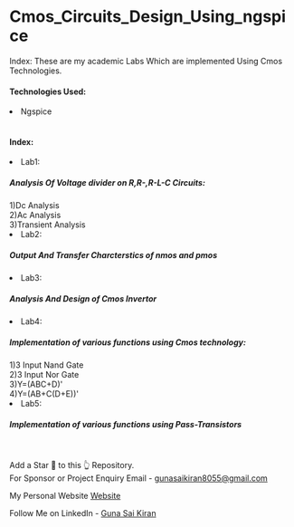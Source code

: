 # Cmos_Circuits_Design_Using_ngspice

Index:
These are my academic Labs Which are implemented Using Cmos Technologies.<br>

<h4>Technologies Used:</h4>
<li>Ngspice</li><br>



<h4>Index:</h4>
<li>Lab1:</li>
<h5>Analysis Of Voltage divider on R,R-,R-L-C Circuits:</h5>
1)Dc Analysis<br>
2)Ac Analysis<br>
3)Transient Analysis<br>
<li>Lab2:</li>
<h5>Output And Transfer Charcterstics of nmos and pmos</h5>
<li>Lab3:</li>
<h5>Analysis And Design of Cmos Invertor</h5>
<li>Lab4:</li>
<h5>Implementation of various functions using Cmos technology:</h5>
1)3 Input Nand Gate <br>
2)3 Input Nor Gate<br>
3)Y=(ABC+D)'<br>
4)Y=(AB+C(D+E))'<br>
<li>Lab5:</li>
<h5>Implementation of various functions using Pass-Transistors</h5><br>

Add a Star 🌟 to this 👆 Repository.<br>
For Sponsor or Project Enquiry
Email - gunasaikiran8055@gmail.com 
<br>

My Personal Website <a href="https://gunasaikiran.github.io/">Website</a><br>


Follow Me on
LinkedIn - <a href="https://www.linkedin.com/in/guna-sai-kiran-b526a2220/">Guna Sai Kiran</a>
